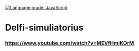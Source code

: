 [![Language grade: JavaScript](https://img.shields.io/lgtm/grade/javascript/g/Bipoliaras/Delfi-simuliatorius.svg?logo=lgtm&logoWidth=18)](https://lgtm.com/projects/g/Bipoliaras/Delfi-simuliatorius/context:javascript)

# Delfi-simuliatorius

### https://www.youtube.com/watch?v=MEVfHmjKOrM

